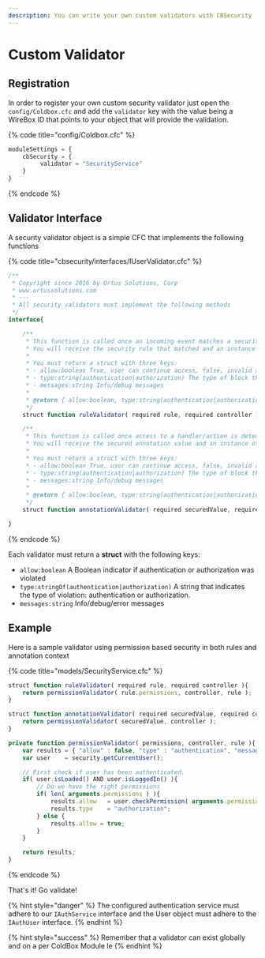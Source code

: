```yaml
---
description: You can write your own custom validators with CBSecurity
---
```


# Custom Validator

## Registration

In order to register your own custom security validator just open the `config/Coldbox.cfc` and add the `validator` key with the value being a WireBox ID that points to your object that will provide the validation.

{% code title="config/Coldbox.cfc" %}
```javascript
moduleSettings = {
    cbSecurity = {
         validator = "SecurityService"   
    }
}
```
{% endcode %}

## Validator Interface

A security validator object is a simple CFC that implements the following functions

{% code title="cbsecurity/interfaces/IUserValidator.cfc" %}
```javascript
/**
 * Copyright since 2016 by Ortus Solutions, Corp
 * www.ortussolutions.com
 * ---
 * All security validators must implement the following methods
 */
interface{

	/**
	 * This function is called once an incoming event matches a security rule.
	 * You will receive the security rule that matched and an instance of the ColdBox controller.
	 *
	 * You must return a struct with three keys:
	 * - allow:boolean True, user can continue access, false, invalid access actions will ensue
	 * - type:string(authentication|authorization) The type of block that ocurred.  Either an authentication or an authorization issue
	 * - messages:string Info/debug messages
	 *
	 * @return { allow:boolean, type:string(authentication|authorization), messages:string }
	 */
	struct function ruleValidator( required rule, required controller );

	/**
	 * This function is called once access to a handler/action is detected.
	 * You will receive the secured annotation value and an instance of the ColdBox Controller
	 *
	 * You must return a struct with three keys:
	 * - allow:boolean True, user can continue access, false, invalid access actions will ensue
	 * - type:string(authentication|authorization) The type of block that ocurred.  Either an authentication or an authorization issue
	 * - messages:string Info/debug messages
	 *
	 * @return { allow:boolean, type:string(authentication|authorization), messages:string }
	 */
	struct function annotationValidator( required securedValue, required controller );

}
```
{% endcode %}

Each validator must return a **struct** with the following keys:

* `allow:boolean` A Boolean indicator if authentication or authorization was violated
* `type:stringOf(authentication|authorization)` A string that indicates the type of violation: authentication or authorization.
* `messages:string` Info/debug/error messages

## Example

Here is a sample validator using permission based security in both rules and annotation context

{% code title="models/SecurityService.cfc" %}
```javascript
struct function ruleValidator( required rule, required controller ){
	return permissionValidator( rule.permissions, controller, rule );
}

struct function annotationValidator( required securedValue, required controller ){
	return permissionValidator( securedValue, controller );
}

private function permissionValidator( permissions, controller, rule ){
	var results = { "allow" : false, "type" : "authentication", "messages" : "" };
	var user 	= security.getCurrentUser();

	// First check if user has been authenticated.
	if( user.isLoaded() AND user.isLoggedIn() ){
		// Do we have the right permissions
		if( len( arguments.permissions ) ){
			results.allow 	= user.checkPermission( arguments.permission );
			results.type 	= "authorization";
		} else {
			results.allow = true;
		}
	}

	return results;
}
```
{% endcode %}

That's it!  Go validate!

{% hint style="danger" %}
The configured authentication service must adhere to our `IAuthService` interface and the User object must adhere to the `IAuthUser` interface.
{% endhint %}

{% hint style="success" %}
Remember that a validator can exist globally and on a per ColdBox Module le
{% endhint %}
